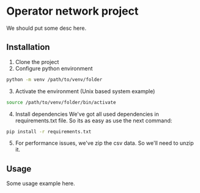 # Operator network project 

We should put some desc here. 

## Installation

1. Clone the project
2. Configure python environment 
```bash
python -m venv /path/to/venv/folder
```
3. Activate the environment (Unix based system example)
```bash
source /path/to/venv/folder/bin/activate 
```
4. Install dependencies 
We've got all used dependencies in requirements.txt file. So its as easy as use the next command:  
```bash
pip install -r requirements.txt 
```

5. For performance issues, we've zip the csv data. So we'll need to unzip it.

## Usage

Some usage example here. 